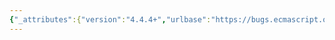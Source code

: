 ```yaml
---
{"_attributes":{"version":"4.4.4+","urlbase":"https://bugs.ecmascript.org/","maintainer":"dherman@mozilla.com"},"bug":{"bug_id":3077,"creation_ts":"2014-07-26 12:49:00 -0700","short_desc":"9.5.12: missing right-parens","delta_ts":"2014-08-25 08:29:20 -0700","product":"Draft for 6th Edition","component":"editorial issue","version":"Rev 26: July 18, 2014 Draft","rep_platform":"All","op_sys":"All","bug_status":"RESOLVED","resolution":"FIXED","priority":"Normal","bug_severity":"minor","everconfirmed":true,"reporter":{"uid":"jmdyck","name":"Michael Dyck"},"assigned_to":{"uid":"allen","name":"Allen Wirfs-Brock"},"long_desc":[{"commentid":9594,"comment_count":0,"who":{"uid":"jmdyck","name":"Michael Dyck"},"bug_when":"2014-07-26 12:49:56 -0700","thetext":"In 9.5.12 \"[[OwnPropertyKeys]] ( )\",\nsteps 15 and 22 say:\n    15. Let targetLength be ToLength(Get(targetKeys, \"length\").\n    22. Let resultLength be ToLength(Get(trapResult, \"length\").\n\nIn each case, insert another right-paren before the final period."},{"commentid":9605,"comment_count":1,"who":{"uid":"allen","name":"Allen Wirfs-Brock"},"bug_when":"2014-07-26 16:02:15 -0700","thetext":"does lines have been eliminated in rev27 editor's draft"},{"commentid":9872,"comment_count":2,"who":{"uid":"allen","name":"Allen Wirfs-Brock"},"bug_when":"2014-08-25 08:29:20 -0700","thetext":"fixed in rev27 draft"}]}}
---
```

